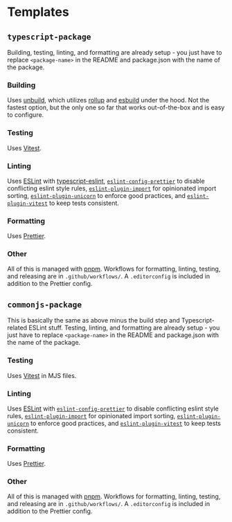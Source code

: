 # Templates

## `typescript-package`

Building, testing, linting, and formatting are already setup - you just have to replace `<package-name>` in the README and package.json with the name of the package.

### Building

Uses [unbuild](https://github.com/unjs/unbuild), which utilizes [rollup](https://rollupjs.org/) and [esbuild](https://github.com/evanw/esbuild) under the hood. Not the fastest option, but the only one so far that works out-of-the-box and is easy to configure.

### Testing

Uses [Vitest](https://vitest.dev/).

### Linting

Uses [ESLint](https://eslint.org/) with [typescript-eslint](https://typescript-eslint.io/), [`eslint-config-prettier`](https://github.com/prettier/eslint-config-prettier) to disable conflicting eslint style rules, [`eslint-plugin-import`](https://github.com/import-js/eslint-plugin-import) for opinionated import sorting, [`eslint-plugin-unicorn`](https://github.com/sindresorhus/eslint-plugin-unicorn) to enforce good practices, and [`eslint-plugin-vitest`](https://github.com/veritem/eslint-plugin-vitest) to keep tests consistent.

### Formatting

Uses [Prettier](https://prettier.io/).

### Other

All of this is managed with [pnpm](https://pnpm.io/). Workflows for formatting, linting, testing, and releasing are in `.github/workflows/`. A `.editorconfig` is included in addition to the Prettier config.

## `commonjs-package`

This is basically the same as above minus the build step and Typescript-related ESLint stuff. Testing, linting, and formatting are already setup - you just have to replace `<package-name>` in the README and package.json with the name of the package.

### Testing

Uses [Vitest](https://vitest.dev/) in MJS files.

### Linting

Uses [ESLint](https://eslint.org/) with [`eslint-config-prettier`](https://github.com/prettier/eslint-config-prettier) to disable conflicting eslint style rules, [`eslint-plugin-import`](https://github.com/import-js/eslint-plugin-import) for opinionated import sorting, [`eslint-plugin-unicorn`](https://github.com/sindresorhus/eslint-plugin-unicorn) to enforce good practices, and [`eslint-plugin-vitest`](https://github.com/veritem/eslint-plugin-vitest) to keep tests consistent.

### Formatting

Uses [Prettier](https://prettier.io/).

### Other

All of this is managed with [pnpm](https://pnpm.io/). Workflows for formatting, linting, testing, and releasing are in `.github/workflows/`. A `.editorconfig` is included in addition to the Prettier config.
